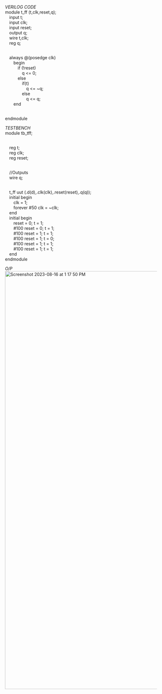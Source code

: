 *VERILOG CODE*
<br>module t_ff (t,clk,reset,q);
<br>&emsp;input t;
<br>&emsp;input clk;
<br>&emsp;input reset;
<br>&emsp;output q;
<br>&emsp;wire t,clk;
<br>&emsp;reg q;

<br>&emsp;always @(posedge clk) 
<br>&emsp;&emsp;begin
<br>&emsp;&emsp;&emsp;if (!reset) 
<br>&emsp;&emsp;&emsp;&emsp;q <= 0;
<br> &emsp;&emsp;&emsp;else
<br>&emsp;&emsp;&emsp;&emsp;if(t)
<br>&emsp;&emsp;&emsp;&emsp;&emsp;q <= ~q;
<br>&emsp;&emsp;&emsp;&emsp;else
<br>&emsp;&emsp;&emsp;&emsp;&emsp;q <= q;
<br>&emsp;&emsp;end
  
<br>endmodule

*TESTBENCH*
<br>module tb_tff;

<br>&emsp;reg t;
<br>&emsp;reg clk;
<br>&emsp;reg reset;
  
<br>&emsp;//Outputs
<br>&emsp;wire q;
  
<br>&emsp;t_ff uut (.d(d),.clk(clk),.reset(reset),.q(q));
<br>&emsp;initial begin
<br>&emsp;&emsp;clk = 1;
<br>&emsp;&emsp;forever #50 clk = ~clk;
<br>&emsp;end
<br>&emsp;initial begin
<br>&emsp;&emsp;reset = 0; t = 1;
<br>&emsp;&emsp;#100 reset = 0; t = 1;
<br>&emsp;&emsp;#100 reset = 1; t = 1;
<br>&emsp;&emsp;#100 reset = 1; t = 0;
<br>&emsp;&emsp;#100 reset = 1; t = 1;
<br>&emsp;&emsp;#100 reset = 1; t = 1;
<br>&emsp;end
<br>endmodule

*O/P*
<img width="1379" alt="Screenshot 2023-08-16 at 1 17 50 PM" src="https://github.com/AnnaTheSloth284/S4_KTU_Digital_Lab/assets/112563080/15c46a6f-b8cb-4afc-aa75-11a8b3b18154">
